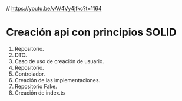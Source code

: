 // https://youtu.be/vAV4Vy4jfkc?t=1164

# Creación api con principios SOLID

1) Repositorio.
2) DTO.
3) Caso de uso de creación de usuario.
4) Repositorio.
5) Controlador.
6) Creación de las implementaciones.
7) Repositorio Fake.
8) Creación de index.ts
